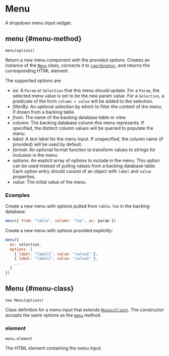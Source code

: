 # Menu

A dropdown menu input widget.

## menu {#menu-method}

`menu(options)`

Return a new menu component with the provided _options_.
Creates an instance of the [`Menu`](#menu-class) class, connects it to [`coordinator`](../core/coordinator), and returns the corresponding HTML element.

The supported options are:

- _as_: A `Param` or `Selection` that this menu should update. For a `Param`, the selected menu value is set to be the new param value. For a `Selection`, a predicate of the form `column = value` will be added to the selection.
- _filterBy_: An optional selection by which to filter the content of the menu, if drawn from a backing table.
- _from_: The name of the backing database table or view.
- _column_: The backing database column this menu represents. If specified, the distinct column values will be queried to populate the menu.
- _label_: A text label for the menu input. If unspecified, the _column_ name (if provided) will be used by default.
- _format_: An optional format function to transform values to strings for inclusion in the menu.
- _options_: An explicit array of options to include in the menu. This option can be used instead of pulling values from a backing database table. Each option entry should consist of an object with `label` and `value` properties.
- _value_: The initial value of the menu.

### Examples

Create a new menu with options pulled from `table.foo` in the backing database:

``` js
menu({ from: "table", column: "foo", as: param })
```

Create a new menu with options provided explicitly:

``` js
menu({
  as: selection,
  options: [
    { label: "label1", value: "value1" },
    { label: "label2", value: "value2" },
    ...
  ]
})
```

## Menu {#menu-class}

`new Menu(options)`

Class definition for a menu input that extends [`MosaicClient`](../core/client).
The constructor accepts the same options as the [`menu`](#menu-method) method.

### element

`menu.element`

The HTML element containing the menu input.
